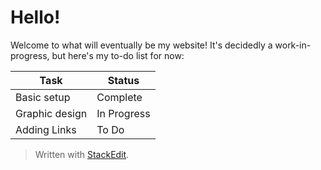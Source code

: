 
Hello!
===================

Welcome to what will eventually be my website! It's decidedly a work-in-progress, but here's my to-do list for now:

Task     | Status
-------- | ---
Basic setup | Complete
Graphic design | In Progress
Adding Links | To Do

> Written with [StackEdit](https://stackedit.io/).